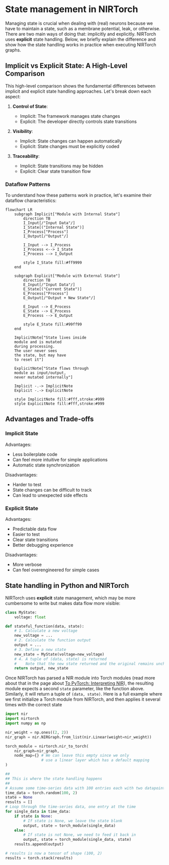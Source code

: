 # State management in NIRTorch

Managing state is crucial when dealing with (real) neurons because we have to maintain a state, such as a membrane potential, leak, or otherwise.
There are two main ways of doing that: implicitly and explicitly.
NIRTorch uses **explicit** state handling.
Below, we briefly explain the difference and show how the state handling works in practice when executing NIRTorch graphs.

## Implicit vs Explicit State: A High-Level Comparison

This high-level comparison shows the fundamental differences between implicit and explicit state handling approaches. Let's break down each aspect:

1. **Control of State**: 
   - Implicit: The framework manages state changes
   - Explicit: The developer directly controls state transitions

2. **Visibility**:
   - Implicit: State changes can happen automatically
   - Explicit: State changes must be explicitly coded

3. **Traceability**:
   - Implicit: State transitions may be hidden
   - Explicit: Clear state transition flow

### Dataflow Patterns

To understand how these patterns work in practice, let's examine their dataflow characteristics:

```{mermaid}
flowchart LR
    subgraph Implicit["Module with Internal State"]
        direction TB
        I_Input[/"Input Data"/]
        I_State[("Internal State")]
        I_Process["Process"]
        I_Output[/"Output"/]
        
        I_Input --> I_Process
        I_Process <--> I_State
        I_Process --> I_Output
        
        style I_State fill:#ff9999
    end
    
    subgraph Explicit["Module with External State"]
        direction TB
        E_Input[/"Input Data"/]
        E_State[("Current State")]
        E_Process["Process"]
        E_Output[/"Output + New State"/]
        
        E_Input --> E_Process
        E_State --> E_Process
        E_Process --> E_Output
        
        style E_State fill:#99ff99
    end
    
    ImplicitNote["State lives inside
    module and is mutated
    during processing.
    The user never sees
    the state, but may have
    to reset it"]
    
    ExplicitNote["State flows through
    module as input/output,
    never mutated internally"]
    
    Implicit -.-> ImplicitNote
    Explicit -.-> ExplicitNote
    
    style ImplicitNote fill:#fff,stroke:#999
    style ExplicitNote fill:#fff,stroke:#999
```

## Advantages and Trade-offs

### Implicit State

Advantages:
- Less boilerplate code
- Can feel more intuitive for simple applications
- Automatic state synchronization

Disadvantages:
- Harder to test
- State changes can be difficult to track
- Can lead to unexpected side effects

### Explicit State

Advantages:
- Predictable data flow
- Easier to test
- Clear state transitions
- Better debugging experience

Disadvantages:
- More verbose
- Can feel overengineered for simple cases

## State handling in Python and NIRTorch

NIRTorch uses **explicit** state management, which may be more cumbersome to write but makes data flow more visible:

```python
class MyState:
    voltage: float

def stateful_function(data, state):
    # 1. Calculate a new voltage
    new_voltage = ... 
    # 2. Calculate the function output
    output = ... 
    # 3. Define a new state
    new_state = MyState(voltage=new_voltage)
    # 4. A tuple of (data, state) is returned
    #    Note that the new state returned and the original remains unchanged
    return output, new_state 
```

Once NIRTorch has parsed a NIR module into Torch modules (read more about that in the page about [To PyTorch: Interpreting NIR](/nirtorch/interpreting.md)),
the resulting module expects a second `state` parameter, like the function above.
Similarly, it will return a tuple of `(data, state)`.
Here is a full example where we first initialize a Torch module from NIRTorch, and then applies it several times with the correct state

```python
import nir
import nirtorch
import numpy as np

nir_weight = np.ones((2, 2))
nir_graph = nir.NIRGraph.from_list(nir.Linear(weight=nir_weight))

torch_module = nirtorch.nir_to_torch(
    nir_graph=nir_graph, 
    node_map={} # We can leave this empty since we only 
                # use a linear layer which has a default mapping
)

##
## This is where the state handling happens
##
# Assume some time-series data with 100 entries each with two datapoints
time_data = torch.random(100, 2)
state = None
results = []
# Loop through the time-series data, one entry at the time
for single_data in time_data:
    if state is None:
        # If state is None, we leave the state blank
        output, state = torch_module(single_data)
    else:
        # If state is not None, we need to feed it back in
        output, state = torch_module(single_data, state)
    results.append(output)

# results is now a tensor of shape (100, 2)
results = torch.stack(results)
```